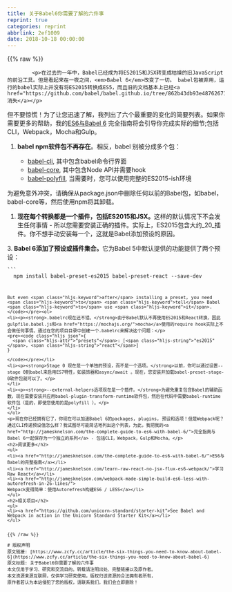 ```yaml
---
title: 关于Babel6你需要了解的六件事
reprint: true
categories: reprint
abbrlink: 2ef1009
date: 2018-10-18 00:00:00
---
```


{{% raw %}}

            <p>在过去的一年中，Babel已经成为将ES2015和JSX转变成枯燥的旧JavaScript的前沿工具。但是看起来在一夜之间，<em>Babel 6</em>改变了一切。 babel包被弃用，运行的babel实际上并没有将ES2015转换成ES5，而且旧的文档基本上已经<a href="https://github.com/babel/babel.github.io/tree/862b43db93e48762671267034a50c30c00e433e2">消失</a></p>
<p>但不要惊慌！为了让您迅速了解，我列出了六个最重要的变化的简要列表。如果你需要更多的帮助，我的<a href="http://jamesknelson.com/the-complete-guide-to-es6-with-babel-6/">ES6与Babel 6</a> 完全指南将会引导你完成实际的细节;包括CLI，Webpack，Mocha和Gulp。</p>
<ol>
<li><p><strong>babel npm软件包不再存在</strong>。相反，babel 别被分成多个包：</p>
<ul>
<li><a href="http://npmjs.com/package/babel-cli">babel-cli</a>, 其中包含babel命令行界面</li>
<li><a href="https://www.npmjs.com/package/babel-core">babel-core</a>, 其中包含Node API并需要hook</li>
<li><a href="https://www.npmjs.com/package/babel-polyfill">babel-polyfill</a>, 当需要时，您可以使用完整的ES2015-ish环境</li>
</ul>
</li>
</ol>
<p>为避免意外冲突，请确保从package.json中删除任何以前的Babel包，如babel，babel-core等，然后使用npm将其卸载。</p>
<ol>
<li><strong>现在每个转换都是一个插件，包括ES2015和JSX。</strong>这样的默认情况下不会发生任何事情 - 所以您需要安装正确的插件。实际上，ES2015包含大约_20_插件。你不想手动安装每一个，这就是Babel添加预设的原因。</li>
</ol>
<p>3.<strong> Babel 6添加了预设或插件集合。</strong>它为Babel 5中默认提供的功能提供了两个预设：</p>
<pre><code class="hljs applescript">```
  npm install babel-preset-es2015 babel-preset-react <span class="hljs-comment">--save-dev</span>

```

But even <span class="hljs-keyword">after</span> installing a preset, you need <span class="hljs-keyword">to</span> <span class="hljs-keyword">tell</span> Babel <span class="hljs-keyword">to</span> use <span class="hljs-keyword">it</span>.
</code></pre><ol>
<li><p><strong>.babelrc现在还不错。</strong>由于Babel默认不再使用ES2015和React转换，因此gulpfile.babel.js和<a href="https://mochajs.org/">mocha</a>使用的require hook实际上不会做任何事情。通过在您的项目目录中创建一个.babelrc来解决这个问题：</p>
<pre><code class="hljs json">{
  <span class="hljs-attr">"presets"</span>: [<span class="hljs-string">"es2015"</span>, <span class="hljs-string">"react"</span>]
}

</code></pre></li>
<li><p><strong>Stage 0 现在是一个单独的预设，而不是一个选项。</strong>以前，你可以通过设置--stage 0到babel来启用ES7特性，如装饰器和async/await 。现在，您安装并加载babel-preset-stage-0软件包就可以了。</p>
</li>
<li><p><strong>--external-helpers选项现在是一个插件。</strong>为避免重复包含Babel的辅助函数，现在需要安装并应用babel-plugin-transform-runtime软件包，然后在代码中需要babel-runtime软件包（是的，即使您使用的是polyfill ）。</p>
</li>
</ol>
<p>现在你已经拥有它了，你现在可以加速Babel 6的packages, plugins, 预设和选项！但是Webpack呢？通过CLI传递预设值怎么样？我试图尽可能简洁地列出这个列表，为此，我把我的<a href="http://jamesknelson.com/the-complete-guide-to-es6-with-babel-6/">完全指南与Babel 6一起保存为一个独立的系列</a> - 包括CLI，Webpack，Gulp和Mocha。</p>
<h2>阅读更多</h2>
<ul>
<li><a href="http://jamesknelson.com/the-complete-guide-to-es6-with-babel-6/">ES6与Babel的完整指南</a></li>
<li><a href="http://jamesknelson.com/learn-raw-react-no-jsx-flux-es6-webpack/">学习Raw React</a></li>
<li><a href="http://jamesknelson.com/webpack-made-simple-build-es6-less-with-autorefresh-in-26-lines/">
Webpack变得简单：使用Autorefresh构建ES6 / LESS</a></li>
</ul>
<h2>相关项目</h2>
<ul>
<li><a href="https://github.com/unicorn-standard/starter-kit">See Babel and Webpack in action in the Unicorn Standard Starter Kit</a></li>
</ul>

          
{{% /raw %}}

# 版权声明
原文链接: [https://www.zcfy.cc/article/the-six-things-you-need-to-know-about-babel-6](https://www.zcfy.cc/article/the-six-things-you-need-to-know-about-babel-6)
原文标题: 关于Babel6你需要了解的六件事
本文仅用于学习、研究和交流目的。转载请注明出处、完整链接以及原作者。
本文资源来源互联网，仅供学习研究使用，版权归该资源的合法拥有者所有，
原作者若认为本站侵犯了您的版权，请联系我们，我们会立即删除！
